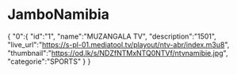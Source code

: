# JamboNamibia
{
  "0":{
  "id":"1",
  "name":"MUZANGALA TV",
  "description":"1501",
  "live_url":"https://s-pl-01.mediatool.tv/playout/ntv-abr/index.m3u8",
  "thumbnail":"https://od.lk/s/NDZfNTMxNTQ0NTVf/ntvnamibie.jpg",
  "categorie":"SPORTS"
  }
}
